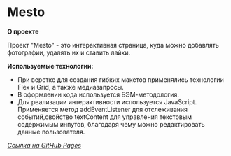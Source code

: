 # Mesto 

**О проекте**

Проект "Mesto" - это интерактивная страница, куда можно добавлять фотографии, удалять их и ставить лайки.

**Используемые технологии:**

* При верстке  для создания гибких макетов применялись технологии Flex и Grid, а также медиазапросы.
* В оформлении кода используется БЭМ-методология.
* Для реализации интерактивности используется JavaScript. Применяется метод addEventListener для отслеживания событий,свойство textContent для управления текстовым содержимым инпутов, благодаря чему можно редактировать данные пользователя. 

*[Ссылка на GitHub Pages](https://esendoss.github.io/mesto/)*
